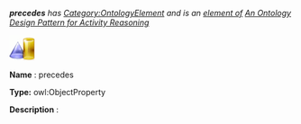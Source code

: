 ___precedes__ 
 has
 [Category:OntologyElement](../../Category/OntologyElement "Category:OntologyElement") 
 and is an
 [element of](../../Property/ElementOf "Property:ElementOf") 
[An Ontology Design Pattern for Activity Reasoning](../../Submissions/An_Ontology_Design_Pattern_for_Activity_Reasoning "Submissions:An Ontology Design Pattern for Activity Reasoning")_




  





[![ObjectProperty](../public/images/thumb/c/c3/ObjectProperty.gif/45px-ObjectProperty.gif)](../../Image/ObjectProperty.gif "ObjectProperty")


__Name__ 
 : precedes
 



__Type:__ 
 owl:ObjectProperty
 



__Description__ 
 :